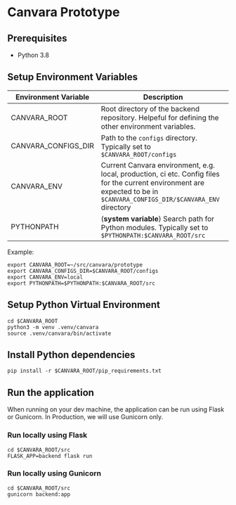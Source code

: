 # Canvara Prototype
## Prerequisites
* Python 3.8

## Setup Environment Variables
| Environment Variable | Description|
|-|-|
| CANVARA_ROOT | Root directory of the backend repository. Helpeful for defining the other environment variables. |
| CANVARA_CONFIGS_DIR | Path to the `configs` directory. Typically set to `$CANVARA_ROOT/configs` |
| CANVARA_ENV | Current Canvara environment, e.g. local, production, ci etc. Config files for the current environment are expected to be in `$CANVARA_CONFIGS_DIR/$CANVARA_ENV` directory |
| PYTHONPATH | (**system variable**) Search path for Python modules. Typically set to `$PYTHONPATH:$CANVARA_ROOT/src` |

Example:
```
export CANVARA_ROOT=~/src/canvara/prototype
export CANVARA_CONFIGS_DIR=$CANVARA_ROOT/configs
export CANVARA_ENV=local
export PYTHONPATH=$PYTHONPATH:$CANVARA_ROOT/src
```

## Setup Python Virtual Environment
```
cd $CANVARA_ROOT
python3 -m venv .venv/canvara
source .venv/canvara/bin/activate
```

## Install Python dependencies
```
pip install -r $CANVARA_ROOT/pip_requirements.txt
```

## Run the application
When running on your dev machine, the application can be run using Flask or Gunicorn. In Production, we will use Gunicorn only.
### Run locally using Flask
```
cd $CANVARA_ROOT/src
FLASK_APP=backend flask run
```
### Run locally using Gunicorn
```
cd $CANVARA_ROOT/src
gunicorn backend:app
```
